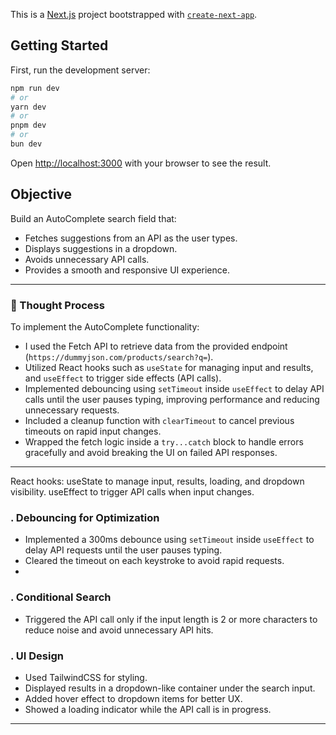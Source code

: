 This is a [Next.js](https://nextjs.org) project bootstrapped with [`create-next-app`](https://github.com/vercel/next.js/tree/canary/packages/create-next-app).

## Getting Started

First, run the development server:

```bash
npm run dev
# or
yarn dev
# or
pnpm dev
# or
bun dev
```

Open [http://localhost:3000](http://localhost:3000) with your browser to see the result.


##  Objective

Build an AutoComplete search field that:
- Fetches suggestions from an API as the user types.
- Displays suggestions in a dropdown.
- Avoids unnecessary API calls.
- Provides a smooth and responsive UI experience.

---


### 🧠 Thought Process

To implement the AutoComplete functionality:

* I used the Fetch API to retrieve data from the provided endpoint (`https://dummyjson.com/products/search?q=`).
* Utilized React hooks such as `useState` for managing input and results, and `useEffect` to trigger side effects (API calls).
* Implemented debouncing using `setTimeout` inside `useEffect` to delay API calls until the user pauses typing, improving performance and reducing unnecessary requests.
* Included a cleanup function with `clearTimeout` to cancel previous timeouts on rapid input changes.
* Wrapped the fetch logic inside a `try...catch` block to handle errors gracefully and avoid breaking the UI on failed API responses.

---

 React hooks:
useState to manage input, results, loading, and dropdown visibility.
useEffect to trigger API calls when input changes.

### . Debouncing for Optimization
- Implemented a 300ms debounce using `setTimeout` inside `useEffect` to delay API requests until the user pauses typing.
- Cleared the timeout on each keystroke to avoid rapid requests.
- 
### . Conditional Search
- Triggered the API call only if the input length is 2 or more characters to reduce noise and avoid unnecessary API hits.

### . UI Design
- Used TailwindCSS for styling.
- Displayed results in a dropdown-like container under the search input.
- Added hover effect to dropdown items for better UX.
- Showed a loading indicator while the API call is in progress.

---

